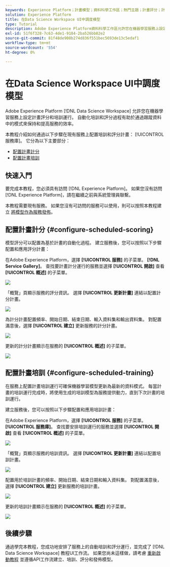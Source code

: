 ```yaml
---
keywords: Experience Platform；計畫模型；資料科學工作區；熱門主題；計畫評分；計畫培訓
solution: Experience Platform
title: 在Data Science Workspace UI中調度模型
type: Tutorial
description: Adobe Experience Platform資料科學工作區允許您在機器學習服務上設定計畫評分和培訓運行。 自動化培訓和評分流程有助於通過跟上資料中的模式來隨著時間的推移而維護和提高服務的效率。
exl-id: 51f6f328-7c63-4de1-9184-2ba526bb82e2
source-git-commit: 81f48de908b274d836f551bec5693de13c5edaf1
workflow-type: tm+mt
source-wordcount: '554'
ht-degree: 0%

---
```


# 在Data Science Workspace UI中調度模型

Adobe Experience Platform [!DNL Data Science Workspace] 允許您在機器學習服務上設定計畫評分和培訓運行。 自動化培訓和評分過程有助於通過跟蹤資料中的模式來保持和提高服務的效率。

本教程介紹如何通過以下步驟在現有服務上配置培訓和評分計畫： [!UICONTROL 服務庫]。 它分為以下主要部分：

- [配置計畫計分](#configure-scheduled-scoring)
- [配置計畫培訓](#configure-scheduled-training)

## 快速入門

要完成本教程，您必須具有訪問 [!DNL Experience Platform]。 如果您沒有訪問 [!DNL Experience Platform]，請在繼續之前與系統管理員聯繫。

本教程需要現有服務。 如果您沒有可訪問的服務可以使用，則可以按照本教程建立 [將模型作為服務發佈](./publish-model-service-ui.md)。

## 配置計畫計分 {#configure-scheduled-scoring}

模型評分可以配置為基於計畫的自動化過程。 建立服務後，您可以按照以下步驟配置和應用評分計畫：

在Adobe Experience Platform，選擇 **[!UICONTROL 服務]** 的子菜單。 **[!DNL Service Gallery]**。 查找要計畫計分運行的服務並選擇 **[!UICONTROL 開啟]** 查看 **[!UICONTROL 概述]** 的子菜單。

![](../images/models-recipes/schedule/select_service.png)

「概覽」頁顯示服務的評分資訊。 選擇 **[!UICONTROL 更新計畫]** 連結以配置計分計畫。

![](../images/models-recipes/schedule/update_scoring.png)

為計分計畫配置頻率、開始日期、結束日期、輸入資料集和輸出資料集。 對配置滿意後，選擇 **[!UICONTROL 建立]** 更新服務的計分計畫。

![](../images/models-recipes/schedule/set_scoring_schedule.png)

更新的計分計畫顯示在服務的 **[!UICONTROL 概述]** 的子菜單。

![](../images/models-recipes/schedule/scoring_set.png)

## 配置計畫培訓 {#configure-scheduled-training}

在服務上配置計畫培訓運行可確保機器學習模型更新為最新的資料模式。 每當計畫的培訓運行完成時，將使用生成的培訓模型為服務提供動力，直到下次計畫的培訓運行。

建立服務後，您可以按照以下步驟配置和應用培訓計畫：

在Adobe Experience Platform，選擇 **[!UICONTROL 服務]** 的子菜單。 **[!UICONTROL 服務庫]**。 查找要安排培訓運行的服務並選擇 **[!UICONTROL 開啟]** 查看 **[!UICONTROL 概述]** 的子菜單。

![](../images/models-recipes/schedule/select_service.png)

「概覽」頁顯示服務的培訓資訊。 選擇 **[!UICONTROL 更新計畫]** 連結以配置培訓計畫。

![](../images/models-recipes/schedule/update_training.png)

配置用於培訓計畫的頻率、開始日期、結束日期和輸入資料集。 對配置滿意後，選擇 **[!UICONTROL 建立]** 更新服務的培訓計畫。

![](../images/models-recipes/schedule/set_training_schedule.png)

更新的培訓計畫顯示在服務的 **[!UICONTROL 概述]** 的子菜單。

![](../images/models-recipes/schedule/training_set.png)

## 後續步驟

通過學完本教程，您成功地安排了服務上的自動培訓和評分運行，並完成了 [!DNL Data Science Workspace] 教程UI工作流。 如果您尚未這樣做，請考慮 [重新啟動教程](./create-retails-sales-dataset.md) 並遵循API工作流建立、培訓、評分和發佈模型。
